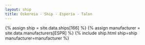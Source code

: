 ```yaml
---
layout: ship
title: Oskoreia - Ship - Esperia - Talon
---
```

{% assign ship = site.data.ships[166] %}
{% assign manufacturer = site.data.manufacturers[ESPR] %}
{% include ship.html ship=ship manufacturer=manufacturer %}
